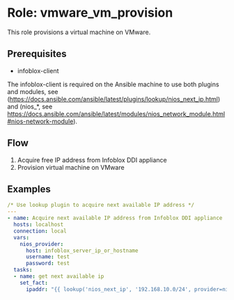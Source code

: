 # Role: vmware_vm_provision

This role provisions a virtual machine on VMware.

## Prerequisites
- infoblox-client

The infoblox-client is required on the Ansible machine to use both plugins and modules, see
(https://docs.ansible.com/ansible/latest/plugins/lookup/nios_next_ip.html) and
(nios_*, see https://docs.ansible.com/ansible/latest/modules/nios_network_module.html#nios-network-module).

## Flow

1. Acquire free IP address from Infoblox DDI appliance
2. Provision virtual machine on VMware

## Examples
```yaml
/* Use lookup plugin to acquire next available IP address */
---
- name: Acquire next available IP address from Infoblox DDI appliance
  hosts: localhost
  connection: local
  vars:
    nios_provider:
      host: infoblox_server_ip_or_hostname
      username: test
      password: test
  tasks:
  - name: get next available ip
    set_fact:
      ipaddr: "{{ lookup('nios_next_ip', '192.168.10.0/24', provider=nios_provider) }}"

```

